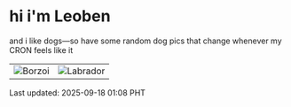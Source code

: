 # hi i'm Leoben

and i like dogs—so have some random dog pics that change whenever my CRON feels like it

|  |  |
|--------|----------|
| ![Borzoi](https://random-dog-vercel.vercel.app/api/random-borzoi?v=1758128927) | ![Labrador](https://random-dog-vercel.vercel.app/api/random-labrador?v=1758128927) |

Last updated: 2025-09-18 01:08 PHT
